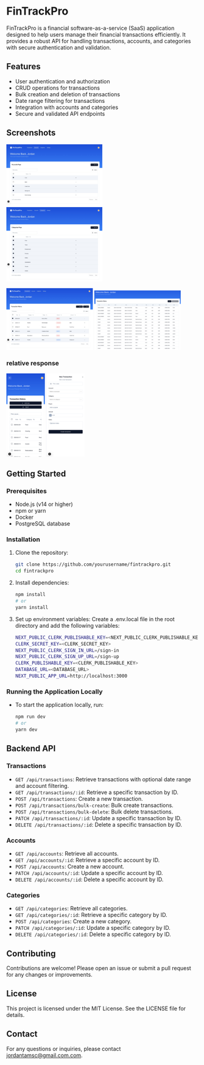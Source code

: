# FinTrackPro

FinTrackPro is a financial software-as-a-service (SaaS) application designed to help users manage their financial transactions efficiently. It provides a robust API for handling transactions, accounts, and categories with secure authentication and validation.

## Features

- User authentication and authorization
- CRUD operations for transactions
- Bulk creation and deletion of transactions
- Date range filtering for transactions
- Integration with accounts and categories
- Secure and validated API endpoints


## Screenshots

<img src="captures/accounts-page.jpeg" width="50%" alt="Description of the screenshot"> <img src="captures/categories-page.jpeg" width="50%" alt="Description of the screenshot">

<img src="captures/transactions-page.jpeg" width="45%" alt="Description of the screenshot"> <img src="captures/csv-import.png" width="45%" alt="Description of the screenshot">

### relative response

<img src="captures/transaction(iPhone 14 Pro Max).png" width="20%" alt="Description of the screenshot"> <img src="captures/new-transaction(iPhone 14 Pro Max).png" width="20%" alt="Description of the screenshot">

## Getting Started

### Prerequisites

- Node.js (v14 or higher)
- npm or yarn
- Docker
- PostgreSQL database

### Installation

1. Clone the repository:

   ```bash
   git clone https://github.com/yourusername/fintrackpro.git
   cd fintrackpro
   ```

2. Install dependencies:

    ```bash
    npm install
    # or
    yarn install
    ```

3. Set up environment variables:
   Create a .env.local file in the root directory and add the following variables:

    ```bash
    NEXT_PUBLIC_CLERK_PUBLISHABLE_KEY=<NEXT_PUBLIC_CLERK_PUBLISHABLE_KEY>
    CLERK_SECRET_KEY=<CLERK_SECRET_KEY>
    NEXT_PUBLIC_CLERK_SIGN_IN_URL=/sign-in
    NEXT_PUBLIC_CLERK_SIGN_UP_URL=/sign-up
    CLERK_PUBLISHABLE_KEY=<CLERK_PUBLISHABLE_KEY>
    DATABASE_URL=<DATABASE_URL>
    NEXT_PUBLIC_APP_URL=http://localhost:3000
    ```

### Running the Application Locally

  * To start the application locally, run:

      ```bash
      npm run dev
      # or
      yarn dev
      ```

## Backend API

### Transactions

* `GET /api/transactions`: Retrieve transactions with optional date range and account filtering.
* `GET /api/transactions/:id`: Retrieve a specific transaction by ID.
* `POST /api/transactions`: Create a new transaction.
* `POST /api/transactions/bulk-create`: Bulk create transactions.
* `POST /api/transactions/bulk-delete`: Bulk delete transactions.
* `PATCH /api/transactions/:id`: Update a specific transaction by ID.
* `DELETE /api/transactions/:id`: Delete a specific transaction by ID.

### Accounts

* `GET /api/accounts`: Retrieve all accounts.
* `GET /api/accounts/:id`: Retrieve a specific account by ID.
* `POST /api/accounts`: Create a new account.
* `PATCH /api/accounts/:id`: Update a specific account by ID.
* `DELETE /api/accounts/:id`: Delete a specific account by ID.

### Categories

* `GET /api/categories`: Retrieve all categories.
* `GET /api/categories/:id`: Retrieve a specific category by ID.
* `POST /api/categories`: Create a new category.
* `PATCH /api/categories/:id`: Update a specific category by ID.
* `DELETE /api/categories/:id`: Delete a specific category by ID.



## Contributing
Contributions are welcome! Please open an issue or submit a pull request for any changes or improvements.

## License
This project is licensed under the MIT License. See the LICENSE file for details.

## Contact
For any questions or inquiries, please contact jordantamsc@gmail.com.com.
